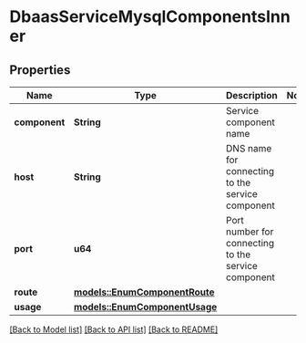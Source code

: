 # DbaasServiceMysqlComponentsInner

## Properties

Name | Type | Description | Notes
------------ | ------------- | ------------- | -------------
**component** | **String** | Service component name | 
**host** | **String** | DNS name for connecting to the service component | 
**port** | **u64** | Port number for connecting to the service component | 
**route** | [**models::EnumComponentRoute**](enum-component-route.md) |  | 
**usage** | [**models::EnumComponentUsage**](enum-component-usage.md) |  | 

[[Back to Model list]](../README.md#documentation-for-models) [[Back to API list]](../README.md#documentation-for-api-endpoints) [[Back to README]](../README.md)


